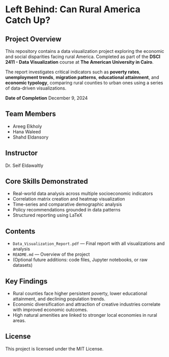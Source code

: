 # Left Behind: Can Rural America Catch Up?

## Project Overview

This repository contains a data visualization project exploring the economic and social disparities facing rural America. Completed as part of the **DSCI 2411 - Data Visualization** course at **The American University in Cairo**.

The report investigates critical indicators such as **poverty rates**, **unemployment trends**, **migration patterns**, **educational attainment**, and **economic typology**, comparing rural counties to urban ones using a series of data-driven visualizations.


**Date of Completion**
December 9, 2024

## Team Members
- Areeg Elkholy  
- Hana Waleed  
- Shahd Eldansory  

## Instructor
Dr. Seif Eldawaltly


## Core Skills Demonstrated
- Real-world data analysis across multiple socioeconomic indicators
- Correlation matrix creation and heatmap visualization
- Time-series and comparative demographic analysis
- Policy recommendations grounded in data patterns
- Structured reporting using LaTeX

## Contents
- `Data_Visualization_Report.pdf` — Final report with all visualizations and analysis
- `README.md` — Overview of the project
- (Optional future additions: code files, Jupyter notebooks, or raw datasets)

## Key Findings
- Rural counties face higher persistent poverty, lower educational attainment, and declining population trends.
- Economic diversification and attraction of creative industries correlate with improved economic outcomes.
- High natural amenities are linked to stronger local economies in rural areas.

## License
This project is licensed under the MIT License.
